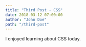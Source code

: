 ```yaml
---
title: "Third Post - CSS"
date: 2018-03-12 07:00:00
author: "John Doe"
path: "/third-post"
---
```


I enjoyed learning about CSS today.
